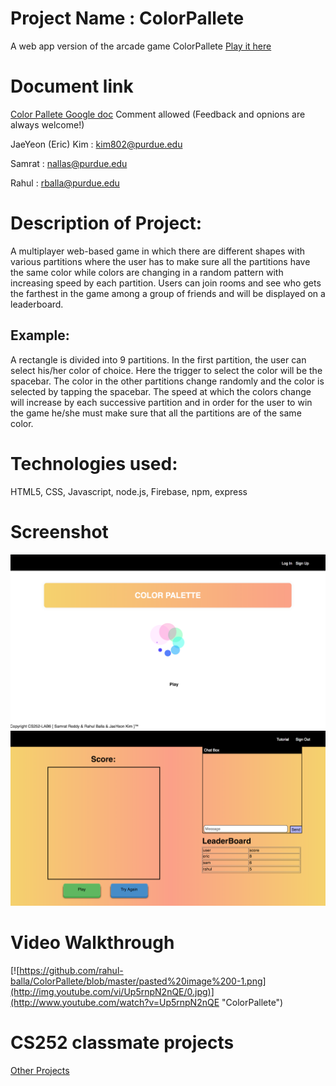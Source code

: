 # Project Name : ColorPallete
A web app version of the arcade game ColorPallete
[Play it here](https://colorpalettecs252.firebaseapp.com/)

# Document link
[Color Pallete Google doc](https://docs.google.com/document/d/1wIuFweF4pW8468eem5wnKV6sbSvwuy4cKT3HI9857wM/edit?usp=sharing)
Comment allowed (Feedback and opnions are always welcome!)


JaeYeon (Eric) Kim : <kim802@purdue.edu>

Samrat : <nallas@purdue.edu>

Rahul : <rballa@purdue.edu>


# Description of Project:
A multiplayer web-based game in which there are different shapes with various partitions where the user has to make sure all the partitions have the same color while colors are changing in a random pattern with increasing speed by each partition. Users can join rooms and see who gets the farthest in the game among a group of friends and will be displayed on a leaderboard.

## Example:
A rectangle is divided into 9 partitions. In the first partition, the user can select his/her color of choice. Here the trigger to select the color will be the spacebar. The color in the other partitions change randomly and the color is selected by tapping the spacebar. The speed at which the colors change will increase by each successive partition and in order for the user to win the game he/she must make sure that all the partitions are of the same color.

# Technologies used:
HTML5, CSS, Javascript, node.js, Firebase, npm, express

# Screenshot
![alt text](https://github.com/rahul-balla/ColorPallete/blob/master/pasted%20image%200.png)
![alt text](https://github.com/rahul-balla/ColorPallete/blob/master/pasted%20image%200-1.png)

# Video Walkthrough
[![https://github.com/rahul-balla/ColorPallete/blob/master/pasted%20image%200-1.png](http://img.youtube.com/vi/Up5rnpN2nQE/0.jpg)](http://www.youtube.com/watch?v=Up5rnpN2nQE "ColorPallete")

# CS252 classmate projects
[Other Projects](https://docs.google.com/document/d/e/2PACX-1vR2_HGf58TdvelvZkq0pBo9pN4RriPXWg_ULaiqfyfOw__aGk3bCQrBCVrDr-jK_Qq0c6GM-sZu3iVT/pub)


